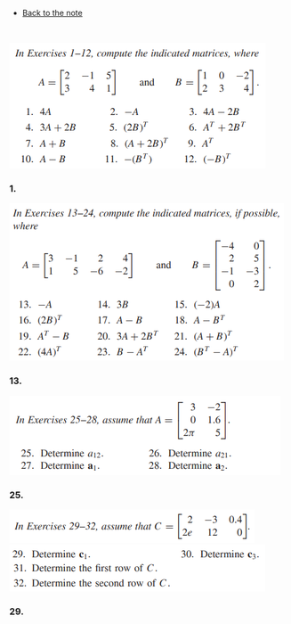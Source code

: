 * [Back to the note](./note.md)

<br>

![](images/ex001.png)
### 1.



![](images/ex013.png)
### 13.



![](images/ex025.png)
### 25.



![](images/ex029.png)
![](images/ex029_1.png)
### 29.

